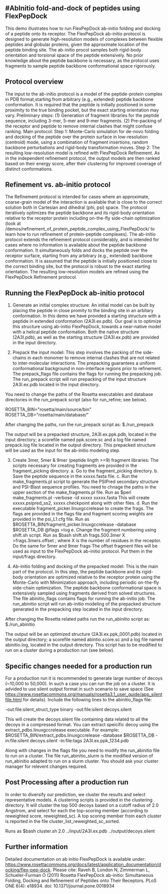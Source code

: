 #AbInitio fold-and-dock of peptides using FlexPepDock
----------------------------------------------------
This demo illustrates how to run FlexPepDock ab-initio folding and docking of a peptide onto its receptor. The FlexPepDock ab-initio protocol is designed to generate high-resolution models of complexes between flexible peptides and globular proteins, given the approximate location of the peptide binding site. The ab-initio procol samples both rigid-body orientation and torsional space of the peptide extensively. No prior knowledge about the peptide backbone is necessary, as the protocol uses fragments to sample peptide backbone conformational space rigorously.

Protocol overview
-----------------
The input to the ab-initio protocol is a model of the peptide-protein complex in PDB format,starting from arbitrary (e.g., extended) peptide backbone conformation. It is required that the peptide is initially positioned in some proximity to the true binding pocket, but the exact starting orientation may vary.
Preliminary steps: (1) Generation of fragment libraries for the peptide sequence, including 3-mer, 5-mer and 9-mer fragments. (2) Pre-packing of the receptor and peptide to remove internal clashes that might confuse ranking.
Main protocol: Step 1: Monte-Carlo simulation for de-novo folding and docking of the peptide over the protein surface in low-resolution (centroid) mode, using a combination of fragment insertions, random backbone perturbations and rigid-body transformation moves. Step 2: The resulting low-resolution model is refined with FlexPepDock Refinement. As in the independent refinement protocol, the output models are then ranked based on their energy score, after their clustering for improved coverage of distinct conformations.

Refinement vs. ab-initio protocol
---------------------------------
The Refinement protocol is intended for cases where an approximate, coarse-grain model of the interaction is available that is close to the correct solution both in Cartesian and dihedral (phi, psi) space. The protocol iteratively optimizes the peptide backbone and its rigid-body orientation relative to the receptor protein including on-the-fly side-chain optimization (look at /demos/refinement_of_protein_peptide_complex_using_FlexPepDock/ to learn how to run refinement of protein-peptide complexes).
The ab-initio protocol extends the refinement protocol considerably, and is intended for cases where no information is available about the peptide backbone conformation. It simultaneously folds and docks the peptide over the receptor surface, starting from any arbitrary (e.g., extended) backbone conformation. It is assumed that the peptide is initially positioned close to the correct binding site, but the protocol is robust to the exact starting orientation. The resulting low-resolution models are refined using the FlexPepDock Refinement protocol.

Running the FlexPepDock ab-initio protocol
------------------------------------------
1. Generate an initial complex structure: An initial model can be built by placing the peptide in close promity to the binding site in an arbitary conformation. In this demo we have provided a starting structure with a peptide in extended conformation (2A3I.ex.pdb). Our goal is to optimize this structure using ab-initio FlexPepDock, towards a near-native model with a helical peptide conformation. Both the native structure (2A3I.pdb), as well as the starting structure (2A3I.ex.pdb) are provided in the input directory.

2. Prepack the input model: This step involves the packing of the side-chains in each monomer to remove internal clashes that are not related to inter-molecular interactions. The prepacking guarantees a uniform conformational background in non-interface regions prior to refinement. The prepack_flags file contains the flags for running the prepacking job. The run_prepack script will run prepacking of the input structure 2A3I.ex.pdb located in the input directory.

You need to change the paths of the Rosetta executables and database directories in the run_prepack script (also for run_refine; see below).

  ROSETTA_BIN="rosetta/main/source/bin"
  ROSETTA_DB="rosetta/main/database/"

After changing the paths, run the run_prepack script as:
   $./run_prepack

The output will be a prepacked structure, 2A3I.ex.ppk.pdb, located in the input directory; a scorefile named ppk.score.sc and a log file named prepack.log file located in the output directory. This prepacked structure will be used as the input for the ab-initio modeling step.

3. Create 3mer, 5mer & 9mer (peptide lingth >=9) fragment libraries: The scripts necessary for creating fragments are provided in the fragment_picking directory.
    a. Go to the fragment_picking directory.
    b. Save the peptide sequence in the xxxxx.fasta file.
    c. Run the make_fragments.pl script to generate the PSIPred secondary structure and PSI-Blast sequence profiles. You need to chnage the paths in the upper section of the make_fragments.pl file.
       Run as $perl make_fragments.pl -verbose -id xxxxx xxxxx.fasta
       This will create xxxxx.psipred_ss2, xxxxx.checkpoint along with other files.
    d. Run the executable fragment_picker.linuxgccrelease to create the frags. The flags are provided in the flags file and fragment scoring weights are provided in the psi_L1.cfg file.
    Run as $ROSETTA_BIN/fragment_picker.linuxgccrelease -database $ROSETTA_DB @flags >log
    e. Change the fragment numbering using shift.sh script.
    Run as $bash shift.sh frags.500.3mer X >frags.3mers.offset ; where X is the number of residues in the receptor. Do the same for 5mer and 9mer frags
    The offset fragment files will be used as input to the FlexPepDock ab-initio protocol. Put them in the input/frags directory.

4. Ab-initio folding and docking of the prepacked model: This is the main part of the protocol. In this step, the peptide backbone and its rigid-body orientation are optimized relative to the receptor protein using the Monte-Carlo with Minimization approach, including periodic on-the-fly side-chain optimization. The peptide backbone conformational space is extensively sampled using fragments derived from solved structures. The file abinitio_flags contains flags for running the ab-initio job. The run_abinitio script will run ab-initio modeling of the prepacked structure generated in the prepacking step located in the input directory.

After changing the Rosetta related paths run the run_abinitio script as:
    $./run_abinitio

The output will be an optimized structure (2A3I.ex.ppk_0001.pdb) located in the output directory; a scorefile named abintio.score.sc and a log file named abinitio.log, located in the output directory. This script has to be modified to run on a cluster during a production run (see below).


Specific changes needed for a production run
--------------------------------------------
For a production run it is recommended to generate large number of decoys (~10,000 to 50,000). In such a case you can run the job on a cluster. It is advided to use silent output format in such scenario to save space (See https://www.rosettacommons.org/manuals/rosetta3.1_user_guide/app_silentfile.html for details). Include the following lines to the abinitio_flags file:

-out:file:silent_struct_type binary
-out:file:silent decoys.silent

This will create the decoys.silent file containing data related to all the decoys in a compressed format. You can extract speicific decoy using the extract_pdbs.linuxgccrelease executable.
For example:
  $ROSETTA_BIN/extract_pdbs.linuxgccrelease -database $ROSETTA_DB -in:file:silent decoys.silent -in:file:tags 2A3I.ex.ppk_1234.pdb


Along with changes in the flags file you need to modify the run_abinitio file to run on a cluster. The file run_abinitio_slurm is the modified version of run_abinitio adapted to run on a slurm cluster. You should ask your cluster manager for relevent changes required.


Post Processing after a production run
--------------------------------------
In order to diversify our prediction, we cluster the results and select representative models. A clustering scripts is provided in the clustering directory. It will cluster the top 500 decoys based on a cutoff radius of 2.0 Angstrom, and select for each the top-scoring member (according to reweighted score,  reweighted_sc). A top scoring member from each cluster is reported in the file  cluster_list_reweighted_sc_sorted.

Runs as
$bash cluster.sh 2.0 ../input/2A3I.ex.pdb ../output/decoys.silent

Further information
-------------------
Detailed documentation on ab initio FlexPepDock is available under: https://www.rosettacommons.org/docs/latest/application_documentation/docking/flex-pep-dock.
Please cite: Raveh B, London N, Zimmerman L, Schueler-Furman O (2011) Rosetta FlexPepDock ab-initio: Simultaneous Folding, Docking and Refinement of Peptides onto Their Receptors. PLoS ONE 6(4): e18934. doi: 10.1371/journal.pone.0018934


